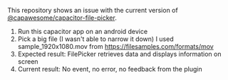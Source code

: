 This repository shows an issue with the current version of [@capawesome/capacitor-file-picker](https://capawesome.io/plugins/file-picker/).

1. Run this capacitor app on an android device
2. Pick a big file (I wasn't able to narrow it down) I used sample_1920x1080.mov from https://filesamples.com/formats/mov
3. Expected result: FilePicker retrieves data and displays information on screen
4. Current result: No event, no error, no feedback from the plugin
